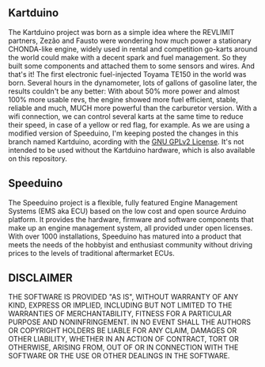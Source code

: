 ## Kartduino
The Kartduino project was born as a simple idea where the REVLIMIT partners, Zezão and Fausto were wondering how much power a stationary CHONDA-like engine, widely used in rental and competition go-karts around the world could make with a decent spark and fuel management. So they built some components and attached them to some sensors and wires. And that's it! The first electronic fuel-injected Toyama TE150 in the world was born. 
Several hours in the dynamometer, lots of gallons of gasoline later, the results couldn't be any better: With about 50% more power and almost 100% more usable revs, the engine showed more fuel efficient, stable, reliable and much, MUCH more powerful than the carburetor version. 
With a wifi connection, we can control several karts at the same time to reduce their speed, in case of a yellow or red flag, for example.
As we are using a modified version of Speeduino, I'm keeping posted the changes in this branch named Kartduino, acording with the <a href=https://github.com/zfkart/kartduino/blob/master/LICENSE>GNU GPLv2 License</a>. It's not intended to be used without the Kartduino hardware, which is also available on this repository.

## Speeduino
The Speeduino project is a flexible, fully featured Engine Management Systems (EMS aka ECU) based on the low cost and open source Arduino platform. It provides the hardware, firmware and software components that make up an engine management system, all provided under open licenses. With over 1000 installations, Speeduino has matured into a product that meets the needs of the hobbyist and enthusiast community without driving prices to the levels of traditional aftermarket ECUs.


## DISCLAIMER
THE SOFTWARE IS PROVIDED "AS IS", WITHOUT WARRANTY OF ANY KIND,
EXPRESS OR IMPLIED, INCLUDING BUT NOT LIMITED TO THE WARRANTIES OF
MERCHANTABILITY, FITNESS FOR A PARTICULAR PURPOSE AND
NONINFRINGEMENT. IN NO EVENT SHALL THE AUTHORS OR COPYRIGHT HOLDERS BE
LIABLE FOR ANY CLAIM, DAMAGES OR OTHER LIABILITY, WHETHER IN AN ACTION
OF CONTRACT, TORT OR OTHERWISE, ARISING FROM, OUT OF OR IN CONNECTION
WITH THE SOFTWARE OR THE USE OR OTHER DEALINGS IN THE SOFTWARE.
